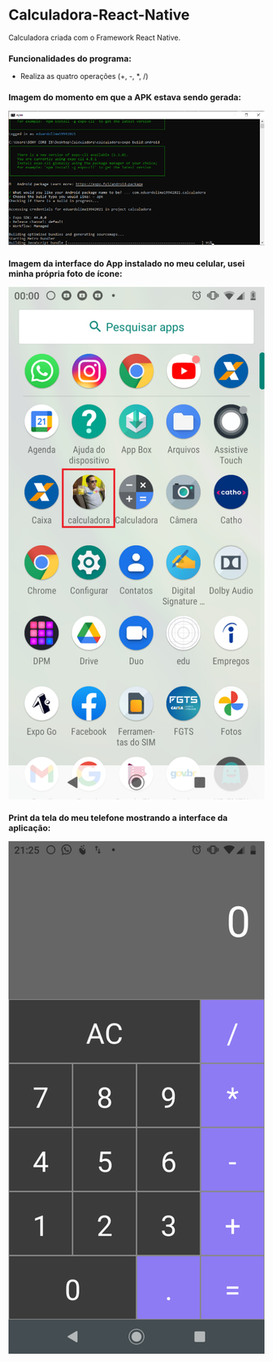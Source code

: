 # Calculadora-React-Native
Calculadora criada com o Framework React Native.

### Funcionalidades do programa:
* Realiza as quatro operações (+, -, *, /)

### Imagem do momento em que a APK estava sendo gerada:
![Imagem aviso](https://github.com/LuizEduardodeLima/Calculadora-React-Native/blob/main/assets/gerando_apk.png)

### Imagem da interface do App instalado no meu celular, usei minha própria foto de ícone:
![Imagem aviso](https://github.com/LuizEduardodeLima/Calculadora-React-Native/blob/main/assets/instalado.png)


### Print da tela do meu telefone mostrando a interface da aplicação:
![Imagem tela](https://github.com/LuizEduardodeLima/Calculadora-React-Native/blob/main/assets/tela.png)
